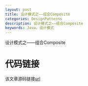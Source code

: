 ```yaml
---
layout: post
title: 设计模式之——组合Composite
categories: DesignPatterns
description: 设计模式之——组合Composite
keywords: Java，设计模式
---
```


设计模式之——组合Composite

# 代码链接
该文章源码链接[url](url)
